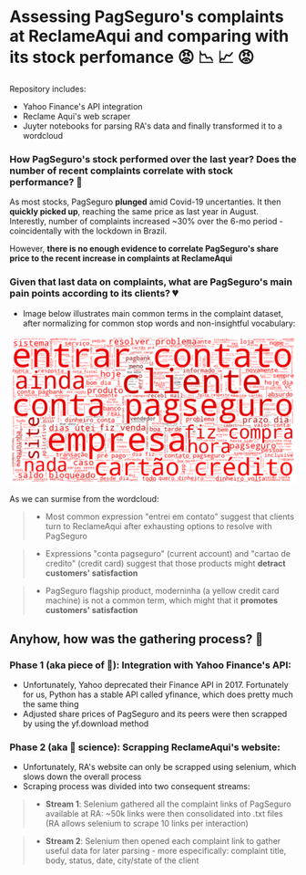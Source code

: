 # Assessing PagSeguro's complaints at ReclameAqui and comparing with its stock perfomance :rage:  :chart_with_downwards_trend: :chart_with_upwards_trend: :rage:

Repository includes: 
* Yahoo Finance's API integration
* Reclame Aqui's web scraper
* Juyter notebooks for parsing RA's data and finally transformed it to a wordcloud

### How PagSeguro's stock performed over the last year? Does the number of recent complaints correlate with stock performance? :money_with_wings:

As most stocks, PagSeguro **plunged** amid Covid-19 uncertanties. It then **quickly picked up**, reaching the same price as last year in August.
Interestly, number of complaints increased ~30% over the 6-mo period - coincidentally with the lockdown in Brazil.

However, **there is no enough evidence to correlate PagSeguro's share price to the recent increase in complaints at ReclameAqui** 


### Given that last data on complaints, what are PagSeguro's main pain points according to its clients? :broken_heart:

* Image below illustrates main common terms in the complaint dataset, after normalizing for common stop words and non-insightful vocabulary:

<img src="imgs/wordcloud.PNG">

As we can surmise from the wordcloud:
>* Most common expression "entrei em contato" suggest that clients turn to ReclameAqui after exhausting options to resolve with PagSeguro

>* Expressions "conta pagseguro" (current account) and "cartao de credito" (credit card) suggest that those products might **detract customers' satisfaction**

>* PagSeguro flagship product, moderninha (a yellow credit card machine) is not a common term, which might that it **promotes customers' satisfaction**

## Anyhow, how was the gathering process? :microscope:

### Phase 1 (aka piece of :cake:): Integration with Yahoo Finance's API:

* Unfortunately, Yahoo deprecated their Finance API in 2017. Fortunately for us, Python has a stable API called yfinance, which does pretty much the same thing
* Adjusted share prices of PagSeguro and its peers were then scrapped by using the yf.download method 

### Phase 2 (aka :rocket: science): Scrapping ReclameAqui's website:

* Unfortunately, RA's website can only be scrapped using selenium, which slows down the overall process
* Scraping process was divided into two consequent streams:
>* **Stream 1**: Selenium gathered all the complaint links of PagSeguro available at RA: ~50k links were then consolidated into .txt files (RA allows selenium to scrape 10 links per interaction)  

>* **Stream 2**: Selenium then opened each complaint link to gather useful data for later parsing - more especifically: complaint title, body, status, date, city/state of the client

